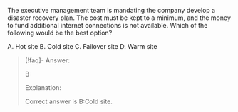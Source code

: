 
The executive management team is mandating the company develop a disaster recovery plan. The cost must be kept to a minimum, and the money to fund additional internet connections is not available. Which of the following would be the best option? 

A. Hot site 
B. Cold site 
C. Failover site 
D. Warm site

> [!faq]- Answer: 
> 
> B
> 
> Explanation: 
> 
> Correct answer is B:Cold site.

